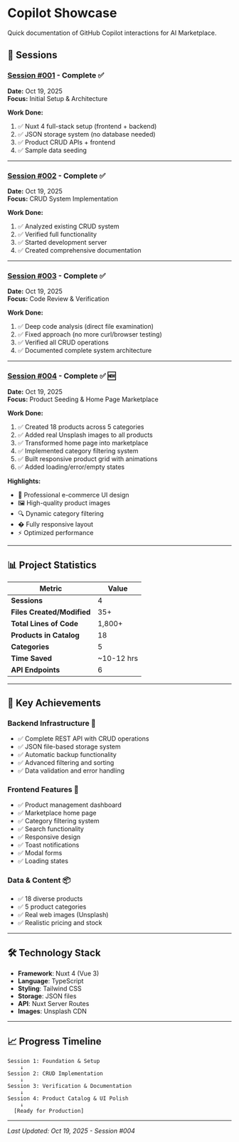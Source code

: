 # Copilot Showcase

Quick documentation of GitHub Copilot interactions for AI Marketplace.

## 📁 Sessions

### [Session #001](./session-001/conversation.md) - Complete ✅
**Date:** Oct 19, 2025  
**Focus:** Initial Setup & Architecture

**Work Done:**
1. ✅ Nuxt 4 full-stack setup (frontend + backend)
2. ✅ JSON storage system (no database needed)
3. ✅ Product CRUD APIs + frontend
4. ✅ Sample data seeding

---

### [Session #002](./session-002/conversation.md) - Complete ✅
**Date:** Oct 19, 2025  
**Focus:** CRUD System Implementation

**Work Done:**
1. ✅ Analyzed existing CRUD system
2. ✅ Verified full functionality 
3. ✅ Started development server
4. ✅ Created comprehensive documentation

---

### [Session #003](./session-003/conversation.md) - Complete ✅
**Date:** Oct 19, 2025  
**Focus:** Code Review & Verification

**Work Done:**
1. ✅ Deep code analysis (direct file examination)
2. ✅ Fixed approach (no more curl/browser testing)
3. ✅ Verified all CRUD operations
4. ✅ Documented complete system architecture

---

### [Session #004](./session-004/conversation.md) - Complete ✅ 🆕
**Date:** Oct 19, 2025  
**Focus:** Product Seeding & Home Page Marketplace

**Work Done:**
1. ✅ Created 18 products across 5 categories
2. ✅ Added real Unsplash images to all products
3. ✅ Transformed home page into marketplace
4. ✅ Implemented category filtering system
5. ✅ Built responsive product grid with animations
6. ✅ Added loading/error/empty states

**Highlights:**
- 🎨 Professional e-commerce UI design
- 🖼️ High-quality product images
- 🔍 Dynamic category filtering
- � Fully responsive layout
- ⚡ Optimized performance

---

## 📊 Project Statistics

| Metric | Value |
|--------|-------|
| **Sessions** | 4 |
| **Files Created/Modified** | 35+ |
| **Total Lines of Code** | 1,800+ |
| **Products in Catalog** | 18 |
| **Categories** | 5 |
| **Time Saved** | ~10-12 hrs |
| **API Endpoints** | 6 |

---

## 🎯 Key Achievements

### Backend Infrastructure 🔧
- ✅ Complete REST API with CRUD operations
- ✅ JSON file-based storage system
- ✅ Automatic backup functionality
- ✅ Advanced filtering and sorting
- ✅ Data validation and error handling

### Frontend Features 🎨
- ✅ Product management dashboard
- ✅ Marketplace home page
- ✅ Category filtering system
- ✅ Search functionality
- ✅ Responsive design
- ✅ Toast notifications
- ✅ Modal forms
- ✅ Loading states

### Data & Content 📦
- ✅ 18 diverse products
- ✅ 5 product categories
- ✅ Real web images (Unsplash)
- ✅ Realistic pricing and stock

---

## 🛠️ Technology Stack

- **Framework**: Nuxt 4 (Vue 3)
- **Language**: TypeScript
- **Styling**: Tailwind CSS
- **Storage**: JSON files
- **API**: Nuxt Server Routes
- **Images**: Unsplash CDN

---

## 📈 Progress Timeline

```
Session 1: Foundation & Setup
    ↓
Session 2: CRUD Implementation
    ↓
Session 3: Verification & Documentation
    ↓
Session 4: Product Catalog & UI Polish
    ↓
  [Ready for Production]
```

---

*Last Updated: Oct 19, 2025 - Session #004*

